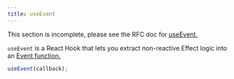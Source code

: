 ```yaml
---
title: useEvent
---
```


<Wip>

This section is incomplete, please see the RFC doc for [useEvent.](https://github.com/reactjs/rfcs/blob/useevent/text/0000-useevent.md)

</Wip>


<Intro>

`useEvent` is a React Hook that lets you extract non-reactive Effect logic into an [Event function.](/learn/separating-events-from-effects#declaring-an-event-function)

```js
useEvent(callback);
```

</Intro>

<InlineToc />
